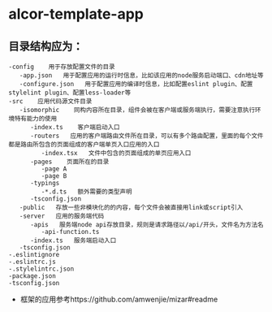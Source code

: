 # alcor-template-app

## 目录结构应为：
    -config    用于存放配置文件的目录
       -app.json   用于配置应用的运行时信息，比如该应用的node服务启动端口、cdn地址等
       -configure.json   用于配置应用的编译时信息，比如配置eslint plugin、配置stylelint plugin、配置less-loader等
    -src    应用代码源文件目录
       -isomorphic    同构内容所在目录，组件会被在客户端或服务端执行，需要注意执行环境特有能力的使用
          -index.ts    客户端启动入口
          -routers   应用的客户端路由文件所在目录，可以有多个路由配置，里面的每个文件都是路由所包含的页面组成的客户端单页入口应用的入口
             -index.tsx   文件中包含的页面组成的单页应用入口
          -pages    页面所在的目录
             -page A
             -page B
          -typings
             -*.d.ts   额外需要的类型声明
          -tsconfig.json
       -public   存放一些非模块化的的内容，每个文件会被直接用link或script引入
       -server   应用的服务端代码
          -apis   服务端node api存放目录，规则是请求路径以/api/开头，文件名为方法名
             -api-function.ts
          -index.ts   服务端启动入口
       -tsconfig.json
    -.eslintignore
    -.eslintrc.js
    -.stylelintrc.json
    -package.json
    -tsconfig.json

* 框架的应用参考https://github.com/amwenjie/mizar#readme
